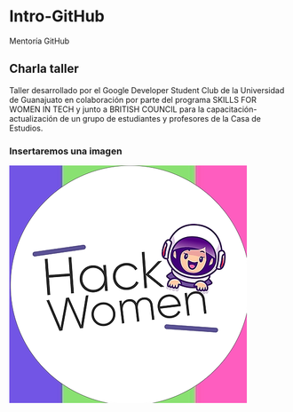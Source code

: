 # Intro-GitHub
 Mentoría GitHub
## Charla taller

Taller desarrollado por el Google Developer Student Club de la Universidad de Guanajuato en colaboración por parte del programa SKILLS FOR WOMEN IN TECH y junto a BRITISH COUNCIL para la capacitación-actualización de un grupo de estudiantes y profesores de la Casa de Estudios.

### Insertaremos una imagen

![hackwomen](img/hackwomen.png)
